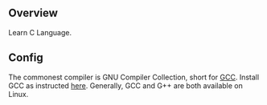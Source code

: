 ## Overview

Learn C Language.

## Config

The commonest compiler is GNU Compiler Collection, short for [GCC](https://gcc.gnu.org/). Install GCC as instructed [here](https://gcc.gnu.org/install/). Generally, GCC and G++ are both available on Linux.

